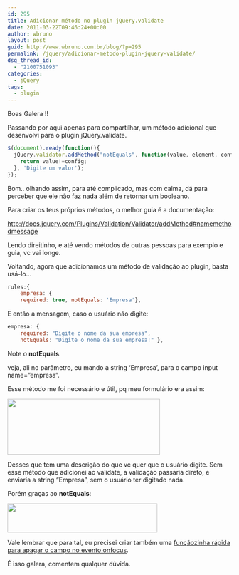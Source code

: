 ```yaml
---
id: 295
title: Adicionar método no plugin jQuery.validate
date: 2011-03-22T09:46:24+00:00
author: wbruno
layout: post
guid: http://www.wbruno.com.br/blog/?p=295
permalink: /jquery/adicionar-metodo-plugin-jquery-validate/
dsq_thread_id:
  - "2100751093"
categories:
  - jQuery
tags:
  - plugin
---
```

Boas Galera !!

Passando por aqui apenas para compartilhar, um método adicional que desenvolvi para o plugin jQuery.validate.

<!--more-->

``` js
$(document).ready(function(){
  jQuery.validator.addMethod("notEquals", function(value, element, config){
    return value!=config;
  }, 'Digite um valor');
});
```

Bom.. olhando assim, para até complicado, mas com calma, dá para perceber que ele não faz nada além de retornar um booleano.

Para criar os teus próprios métodos, o melhor guia é a documentação:

<a href="http://docs.jquery.com/Plugins/Validation/Validator/addMethod#namemethodmessage" target="_blank">http://docs.jquery.com/Plugins/Validation/Validator/addMethod#namemethodmessage</a>

Lendo direitinho, e até vendo métodos de outras pessoas para exemplo e guia, vc vai longe.

Voltando, agora que adicionamos um método de validação ao plugin, basta usá-lo…

``` js
rules:{
    empresa: {
    required: true, notEquals: 'Empresa'},
```

E então a mensagem, caso o usuário não digite:

``` js
empresa: {
    required: "Digite o nome da sua empresa",
    notEquals: "Digite o nome da sua empresa!" },
```

Note o **notEquals**.

veja, ali no parâmetro, eu mando a string &#8216;Empresa&#8217;, para o campo input name=&#8221;empresa&#8221;.

Esse método me foi necessário e útil, pq meu formulário era assim:

[<img class="aligncenter size-full wp-image-296" title="Screen shot 2011-03-22 at 9.39.32 AM" src="/wp-content/uploads/2011/03/Screen-shot-2011-03-22-at-9.39.32-AM.png" alt="" width="343" height="125" srcset="/wp-content/uploads/2011/03/Screen-shot-2011-03-22-at-9.39.32-AM.png 343w, /wp-content/uploads/2011/03/Screen-shot-2011-03-22-at-9.39.32-AM-300x109.png 300w" sizes="(max-width: 343px) 100vw, 343px" />](/wp-content/uploads/2011/03/Screen-shot-2011-03-22-at-9.39.32-AM.png)

Desses que tem uma descrição do que vc quer que o usuário digite. Sem esse método que adicionei ao validate, a validação passaria direto, e enviaria a string &#8220;Empresa&#8221;, sem o usuário ter digitado nada.

Porém graças ao **notEquals**:

[<img class="aligncenter size-full wp-image-297" title="Screen shot 2011-03-22 at 9.41.30 AM" src="/wp-content/uploads/2011/03/Screen-shot-2011-03-22-at-9.41.30-AM.png" alt="" width="337" height="65" srcset="/wp-content/uploads/2011/03/Screen-shot-2011-03-22-at-9.41.30-AM.png 337w, /wp-content/uploads/2011/03/Screen-shot-2011-03-22-at-9.41.30-AM-300x57.png 300w" sizes="(max-width: 337px) 100vw, 337px" />](/wp-content/uploads/2011/03/Screen-shot-2011-03-22-at-9.41.30-AM.png)

Vale lembrar que para tal, eu precisei criar também uma [funçãozinha rápida para apagar o campo no evento onfocus](https://wbruno.com.br/jquery/criando-um-plugin-jquery-parte-1-comecando/).

É isso galera, comentem qualquer dúvida.
